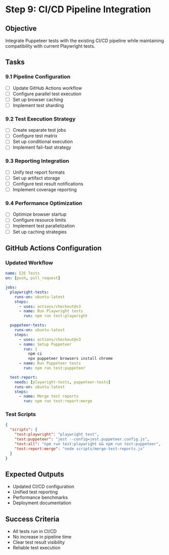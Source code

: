 # Step 9: CI/CD Pipeline Integration

## Objective
Integrate Puppeteer tests with the existing CI/CD pipeline while maintaining compatibility with current Playwright tests.

## Tasks

### 9.1 Pipeline Configuration
- [ ] Update GitHub Actions workflow
- [ ] Configure parallel test execution
- [ ] Set up browser caching
- [ ] Implement test sharding

### 9.2 Test Execution Strategy
- [ ] Create separate test jobs
- [ ] Configure test matrix
- [ ] Set up conditional execution
- [ ] Implement fail-fast strategy

### 9.3 Reporting Integration
- [ ] Unify test report formats
- [ ] Set up artifact storage
- [ ] Configure test result notifications
- [ ] Implement coverage reporting

### 9.4 Performance Optimization
- [ ] Optimize browser startup
- [ ] Configure resource limits
- [ ] Implement test parallelization
- [ ] Set up caching strategies

## GitHub Actions Configuration

### Updated Workflow
```yaml
name: E2E Tests
on: [push, pull_request]

jobs:
  playwright-tests:
    runs-on: ubuntu-latest
    steps:
      - uses: actions/checkout@v3
      - name: Run Playwright tests
        run: npm run test:playwright

  puppeteer-tests:
    runs-on: ubuntu-latest
    steps:
      - uses: actions/checkout@v3
      - name: Setup Puppeteer
        run: |
          npm ci
          npx puppeteer browsers install chrome
      - name: Run Puppeteer tests
        run: npm run test:puppeteer

  test-report:
    needs: [playwright-tests, puppeteer-tests]
    runs-on: ubuntu-latest
    steps:
      - name: Merge test reports
        run: npm run test:report:merge
```

### Test Scripts
```json
{
  "scripts": {
    "test:playwright": "playwright test",
    "test:puppeteer": "jest --config=jest.puppeteer.config.js",
    "test:all": "npm run test:playwright && npm run test:puppeteer",
    "test:report:merge": "node scripts/merge-test-reports.js"
  }
}
```

## Expected Outputs
- Updated CI/CD configuration
- Unified test reporting
- Performance benchmarks
- Deployment documentation

## Success Criteria
- All tests run in CI/CD
- No increase in pipeline time
- Clear test result visibility
- Reliable test execution